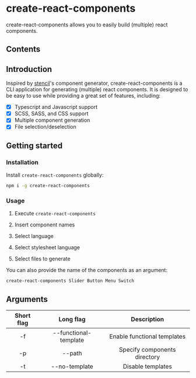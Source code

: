 # create-react-components

 create-react-components allows you to easily build (multiple) react
 components.
 
 ## Contents
 
 
 
 ## Introduction
 
 Inspired by [stencil](http://stenciljs.com/)'s component generator, create-react-components is a CLI application
 for generating (multiple) react components. It is designed to be easy to use while providing a great set of features,
 including:

- [x] Typescript and Javascript support
- [x] SCSS, SASS, and CSS support
- [x] Multiple component generation
- [x] File selection/deselection
 
## Getting started

### Installation

Install `create-react-components` globally:

```bash
npm i -g create-react-components
```

### Usage

1. Execute `create-react-components`

2. Insert component names

3. Select language

4. Select stylesheet language

5. Select files to generate

You can also provide the name of the components as an argument:
```bash
create-react-components Slider Button Menu Switch
```

## Arguments

| Short flag | Long flag             | Description                  |
| :--------: | :--------------------:| :--------------------------: |
| -f         | --functional-template | Enable functional templates  |
| -p         | --path                | Specify components directory |
| -t         | --no-template         | Disable templates            |

